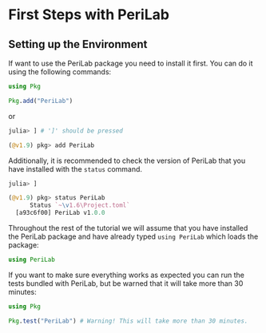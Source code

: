 # First Steps with PeriLab

## Setting up the Environment

If want to use the PeriLab package you need to install it first.
You can do it using the following commands:

```julia
using Pkg

Pkg.add("PeriLab")
```

or

```julia
julia> ] # ']' should be pressed

(@v1.9) pkg> add PeriLab
```
Additionally, it is recommended to check the version of PeriLab that
you have installed with the `status` command.

```julia
julia> ]

(@v1.9) pkg> status PeriLab
      Status `~\v1.6\Project.toml`
  [a93c6f00] PeriLab v1.0.0
```

Throughout the rest of the tutorial we will assume that you have installed the
PeriLab package and have already typed `using PeriLab` which loads the
package:

```julia
using PeriLab
```
If you want to make sure everything works as expected you can run the tests
bundled with PeriLab, but be warned that it will take more than 30
minutes:

```julia
using Pkg

Pkg.test("PeriLab") # Warning! This will take more than 30 minutes.
```
